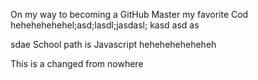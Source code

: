 On my way to becoming a GitHub Master
my favorite Cod hehehehehehel;asd;lasdl;jasdasl;
kasd asd as

sdae School path is Javascript
heheheheheheheh


This is a changed from nowhere
